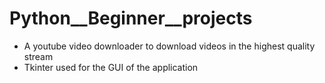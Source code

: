 # Python__Beginner__projects
+ A youtube video downloader to download videos in the highest quality stream
+ Tkinter used for the GUI of the application

